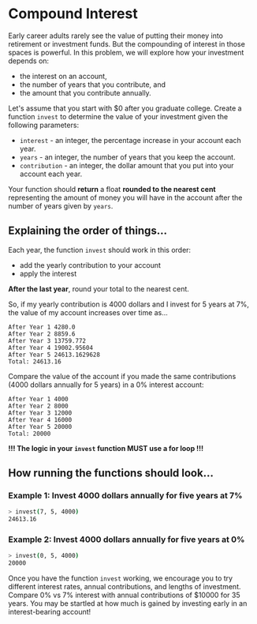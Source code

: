 # Compound Interest

Early career adults rarely see the value of putting their money into retirement or investment funds. But the compounding of interest in those spaces is powerful. In this problem, we will explore how your investment depends on:
- the interest on an account,
- the number of years that you contribute, and
- the amount that you contribute annually.

Let's assume that you start with $0 after you graduate college. Create a function `invest` to determine the value of your investment given the following parameters:

- `interest` - an integer, the percentage increase in your account each year.
- `years` - an integer, the number of years that you keep the account.
- `contribution` - an integer, the dollar amount that you put into your account each year.

Your function should **return** a float **rounded to the nearest cent** representing the amount of money you will have in the account after the number of years given by `years`.

## Explaining the order of things...

Each year, the function `invest` should work in this order:
- add the yearly contribution to your account
- apply the interest

**After the last year**, round your total to the nearest cent.

So, if my yearly contribution is 4000 dollars and I invest for 5 years at 7%, the value of my account increases over time as...

```
After Year 1 4280.0
After Year 2 8859.6
After Year 3 13759.772
After Year 4 19002.95604
After Year 5 24613.1629628
Total: 24613.16
```

Compare the value of the account if you made the same contributions (4000 dollars annually for 5 years) in a 0% interest account:
```
After Year 1 4000
After Year 2 8000
After Year 3 12000
After Year 4 16000
After Year 5 20000
Total: 20000
```

**!!! The logic in your `invest` function MUST use a for loop !!!**

## How running the functions should look...

### Example 1: Invest 4000 dollars annually for five years at 7%

```bash
> invest(7, 5, 4000)
24613.16
```
### Example 2: Invest 4000 dollars annually for five years at 0%


```bash
> invest(0, 5, 4000)
20000
```

Once you have the function `invest` working, we encourage you to try different interest rates, annual contributions, and lengths of investment. Compare 0% vs 7% interest with annual contributions of $10000 for 35 years. You may be startled at how much is gained by investing early in an interest-bearing account!
